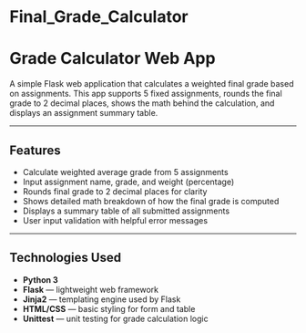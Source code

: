 # Final_Grade_Calculator

# Grade Calculator Web App

A simple Flask web application that calculates a weighted final grade based on assignments. This app supports 5 fixed assignments, rounds the final grade to 2 decimal places, shows the math behind the calculation, and displays an assignment summary table.

---

## Features

- Calculate weighted average grade from 5 assignments
- Input assignment name, grade, and weight (percentage)
- Rounds final grade to 2 decimal places for clarity
- Shows detailed math breakdown of how the final grade is computed
- Displays a summary table of all submitted assignments
- User input validation with helpful error messages

---

## Technologies Used

- **Python 3**
- **Flask** — lightweight web framework
- **Jinja2** — templating engine used by Flask
- **HTML/CSS** — basic styling for form and table
- **Unittest** — unit testing for grade calculation logic